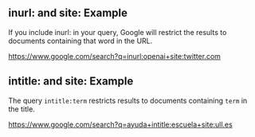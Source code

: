 ## inurl: and site: Example

If you include inurl: in your query, Google will restrict the results to documents containing that word in the URL.

<https://www.google.com/search?q=inurl:openai+site:twitter.com>


## intitle: and site: Example

The query `intitle:term` restricts results to documents containing `term` in the title. 

<https://www.google.com/search?q=ayuda+intitle:escuela+site:ull.es>
